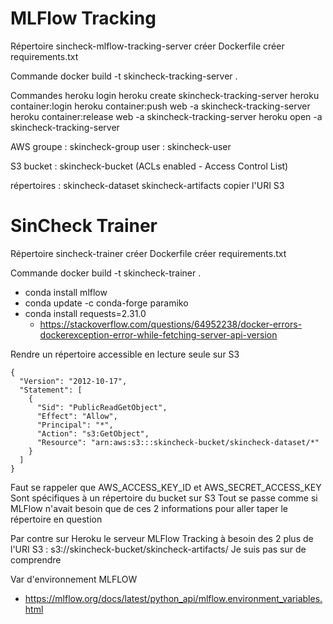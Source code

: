 # MLFlow Tracking

Répertoire sincheck-mlflow-tracking-server
créer Dockerfile
créer requirements.txt

Commande
docker build -t skincheck-tracking-server .


Commandes
heroku login
heroku create skincheck-tracking-server 
heroku container:login 
heroku container:push web -a skincheck-tracking-server 
heroku container:release web -a skincheck-tracking-server 
heroku open -a skincheck-tracking-server 


AWS
groupe  : skincheck-group
user    : skincheck-user


S3
bucket : skincheck-bucket (ACLs enabled - Access Control List)

répertoires :
    skincheck-dataset
    skincheck-artifacts copier l'URI S3




# SinCheck Trainer
Répertoire sincheck-trainer
créer Dockerfile
créer requirements.txt

Commande
docker build -t skincheck-trainer .





* conda install mlflow
* conda update -c conda-forge paramiko
* conda install requests=2.31.0
    * https://stackoverflow.com/questions/64952238/docker-errors-dockerexception-error-while-fetching-server-api-version






Rendre un répertoire accessible en lecture seule sur S3

```
{
  "Version": "2012-10-17",
  "Statement": [
    {
      "Sid": "PublicReadGetObject",
      "Effect": "Allow",
      "Principal": "*",
      "Action": "s3:GetObject",
      "Resource": "arn:aws:s3:::skincheck-bucket/skincheck-dataset/*"
    }
  ]
}
```

Faut se rappeler que AWS_ACCESS_KEY_ID et AWS_SECRET_ACCESS_KEY
Sont spécifiques à un répertoire du bucket sur S3
Tout se passe comme si MLFlow n'avait besoin que de ces 2 informations pour aller taper le répertoire en question

Par contre sur Heroku le serveur MLFlow Tracking à besoin des 2 plus de l'URI S3 : s3://skincheck-bucket/skincheck-artifacts/
Je suis pas sur de comprendre



Var d'environnement MLFLOW
* https://mlflow.org/docs/latest/python_api/mlflow.environment_variables.html